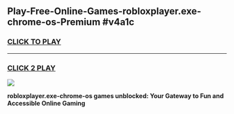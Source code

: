 
## Play-Free-Online-Games-robloxplayer.exe-chrome-os-Premium #v4a1c
<h3>
<a href="https://premium.freeplayer.one?title=robloxplayer.exe-chrome-os&ref=8M">CLICK TO PLAY</a></h3>
<hr>

<h3>
<a href="https://premium.freeplayer.one?title=robloxplayer.exe-chrome-os&ref=8M">CLICK 2 PLAY</a>
  
</h3>

<a href="https://premium.freeplayer.one?title=robloxplayer.exe-chrome-os&ref=8M"><img src="https://clearcache.store/games.png"></a>


**robloxplayer.exe-chrome-os games unblocked: Your Gateway to Fun and Accessible Online Gaming**
